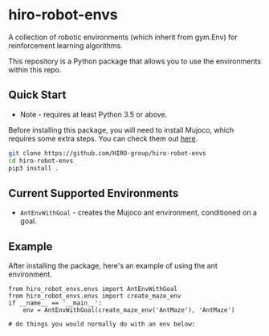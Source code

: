 # hiro-robot-envs

A collection of robotic environments (which inherit from gym.Env) for reinforcement learning algorithms.

This repository is a Python package that allows you to use the environments within this repo.


## Quick Start

* Note - requires at least Python 3.5 or above.

Before installing this package, you will need to install Mujoco,
which requires some extra steps. You can check them out [here](https://github.com/openai/mujoco-py#install-mujoco).

```sh
git clone https://github.com/HIRO-group/hiro-robot-envs
cd hiro-robot-envs
pip3 install .
```

## Current Supported Environments

- `AntEnvWithGoal` - creates the Mujoco ant environment, conditioned on a goal.

## Example

After installing the package, here's an example of using the
ant environment.

```python3
from hiro_robot_envs.envs import AntEnvWithGoal
from hiro_robot_envs.envs import create_maze_env
if __name__ == '__main__':
    env = AntEnvWithGoal(create_maze_env('AntMaze'), 'AntMaze')

# do things you would normally do with an env below:

```
